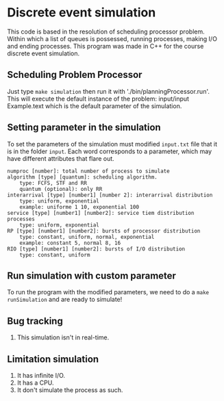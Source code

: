 Discrete event simulation
=================================================

This code is based in the resolution of scheduling processor problem. Within which a list of queues is possessed, running processes, making I/O and ending processes. This program was made ​​in C++ for the course discrete event simulation.


Scheduling Problem Processor
------------------

Just type `make simulation` then run it with './bin/planningProcessor.run'. This will execute the default instance of the problem: input/input Example.text which is the default parameter of the simulation.

Setting parameter in the simulation
------------------

To set the parameters of the simulation must modified `input.txt` file that it is in the folder `input`. Each word corresponds to a parameter, which may have different attributes that flare out.

	numproc [number]: total number of process to simulate
	algorithm [type] [quantum]: scheduling algorithm.
		type: FCFS, STF and RR
		quantum (optional): only RR
	interarrival [type] [number1] [number 2]: interarrival distribution
		type: uniform, exponential
		example: uniforme 1 10, exponential 100
	service [type] [number1] [number2]: service tiem distribution processes
		type: uniform, exponential
	RP [type] [number1] [number2]: bursts of processor distribution
		type: constant, uniform, normal, exponential
		example: constant 5, normal 8, 16
	RIO [type] [number1] [number2]: bursts of I/O distribution
		type: constant, uniform

Run simulation with custom parameter
------------------

To run the program with the modified parameters, we need to do a `make runSimulation` and are ready to simulate!


Bug tracking
------------

1. This simulation isn't in real-time.

Limitation simulation
------------
1. It has infinite I/O.
2. It has a CPU.
3. It don't simulate the process as such.